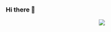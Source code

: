### Hi there 👋


<p align="center">
  <a href="https://github.com/ryo-ma/github-profile-trophy"><img src="https://github-profile-trophy.vercel.app/?username=sbrunner&theme=darkhub&margin-w=15&margin-h=15&no-frame=true&column=5"/></a>
</p>


<!--
**sbrunner/sbrunner** is a ✨ _special_ ✨ repository because its `README.md` (this file) appears on your GitHub profile.

Here are some ideas to get you started:

- 🔭 I’m currently working on ...
- 🌱 I’m currently learning ...
- 👯 I’m looking to collaborate on ...
- 🤔 I’m looking for help with ...
- 💬 Ask me about ...
- 📫 How to reach me: ...
- 😄 Pronouns: ...
- ⚡ Fun fact: ...
-->
